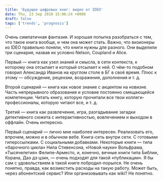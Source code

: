 ```yaml
---
title: 'Будущее цифровых книг: видео от IDEO'
date: Thu, 23 Sep 2010 15:06:24 +0000
draft: false
tags: ['trends', 'prognosis']
---
```


Очень симпатичная фантазия. И хорошая попытка разобраться с тем, что такое книга вообще, и чем она может стать. Важно, что визионеры из IDEO правильно поняли, что книги нужны для разного. Они выделили три сценария, назвав их условно Nelson, Coupland и Alice.

Первый — книга как узел знаний и смысла, в сети контекста, к которому она отсылает и который отсылает к ней. О чём-то подобном говорил Александр Иванов на круглом столе в БГ в своё время. Плюс к этому — обсуждение, рецензии, возражения, дополнения и т. д.

Второй сценарий — книга как новое знание с акцентом на новизне. Часть непрерывного образования и условие постоянно смещающейся компетенции. Читать книгу, которую прочитали все твои коллеги-профессионалы, которую читают все, и т. д.

Третий — книга как развлечение, игра, разгадывание загадки детективного сюжета с интерактивностью, вовлечением и выходом в оффлайн. Очень интересно.

Первый сценарий — лично мне наиболее интересен. Реализовать его, впрочем, можно и в обычном вебе. Книга-сеть внутри сети. С готовыми гиперссылками. С социальными добавками. Некоторые книги — типа «барочного цикла» Нила Стивенсона, «Новой науки» Вольфрама, «Тысячелетия» Фелипе-Арместо, и, конечно, вечные книги типа Библии, Корана, Дао дэ цзин, — очень подходят для такой «публикации». Я бы сам с удовольствием в такой книге побродил-порылся. Не очень понятно, правда, как возместить расходы на такую работу. Может быть, через абонентский сервис? Или организовывать как wiki? Не понятно.